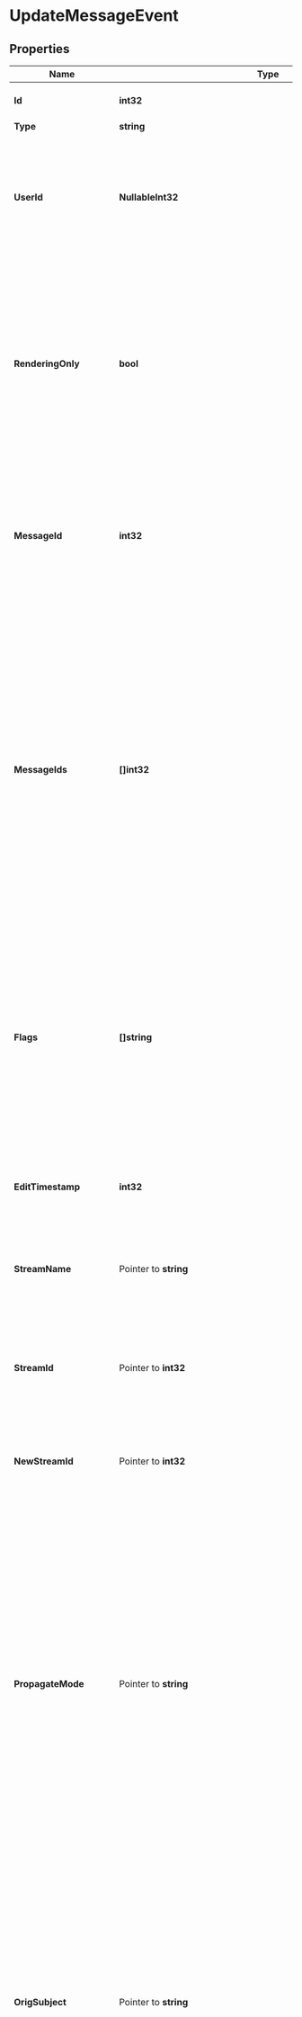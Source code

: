 # UpdateMessageEvent

## Properties

Name | Type | Description | Notes
------------ | ------------- | ------------- | -------------
**Id** | **int32** | The ID of the event. Events appear in increasing order but may not be consecutive.  | 
**Type** | **string** |  | 
**UserId** | **NullableInt32** | The ID of the user who sent the message.  Is &#x60;null&#x60; when event is for a rendering update of the original message, such as for an [inline URL preview][inline-url-previews].  **Changes**: As of Zulip 5.0 (feature level 114), this field is present for all &#x60;update_message&#x60; events. Previously, this field was omitted for [inline URL preview][inline-url-previews] updates.  | 
**RenderingOnly** | **bool** | Whether the event only updates the rendered content of the message.  This field should be used by clients to determine if the event only provides a rendering update to the message content, such as for an [inline URL preview][inline-url-previews]. When &#x60;true&#x60;, the event does not reflect a user-generated edit and does not modify the message history.  **Changes**: New in Zulip 5.0 (feature level 114). Clients can correctly identify these rendering update event with earlier Zulip versions by checking whether the &#x60;user_id&#x60; field was omitted.  | 
**MessageId** | **int32** | The ID of the message which was edited or updated.  This field should be used to apply content edits to the client&#39;s cached message history, or to apply rendered content updates.  If the channel or topic was changed, the set of moved messages is encoded in the separate &#x60;message_ids&#x60; field, which is guaranteed to include &#x60;message_id&#x60;.  | 
**MessageIds** | **[]int32** | A sorted list of IDs of messages to which any channel or topic changes encoded in this event should be applied.  This list always includes &#x60;message_id&#x60;, even when there are no channel or topic changes to apply.  These messages are guaranteed to have all been previously sent to channel &#x60;stream_id&#x60; with topic &#x60;orig_subject&#x60;, and have been moved to &#x60;new_stream_id&#x60; with topic &#x60;subject&#x60; (if those fields are present in the event).  Clients processing these events should update all cached message history associated with the moved messages (including adjusting &#x60;unread_msgs&#x60; data structures, where the client may not have the message itself in its history) to reflect the new channel and topic.  Content changes should be applied only to the single message indicated by &#x60;message_id&#x60;.  **Changes**: Before Zulip 11.0 (feature level 393), this list was not guaranteed to be sorted.  | 
**Flags** | **[]string** | The user&#39;s personal [message flags][message-flags] for the message with ID &#x60;message_id&#x60; following the edit.  A client application should compare these to the original flags to identify cases where a mention or alert word was added by the edit.  **Changes**: In Zulip 8.0 (feature level 224), the &#x60;wildcard_mentioned&#x60; flag was deprecated in favor of the &#x60;stream_wildcard_mentioned&#x60; and &#x60;topic_wildcard_mentioned&#x60; flags. The &#x60;wildcard_mentioned&#x60; flag exists for backwards compatibility with older clients and equals &#x60;stream_wildcard_mentioned || topic_wildcard_mentioned&#x60;. Clients supporting older server versions should treat this field as a previous name for the &#x60;stream_wildcard_mentioned&#x60; flag as topic wildcard mentions were not available prior to this feature level.  [message-flags]: /api/update-message-flags#available-flags  | 
**EditTimestamp** | **int32** | The time when this message edit operation was processed by the server.  **Changes**: As of Zulip 5.0 (feature level 114), this field is present for all &#x60;update_message&#x60; events. Previously, this field was omitted for [inline URL preview][inline-url-previews] updates.  | 
**StreamName** | Pointer to **string** | Only present if the message was edited and originally sent to a channel.  The name of the channel that the message was sent to. Clients are recommended to use the &#x60;stream_id&#x60; field instead.  | [optional] 
**StreamId** | Pointer to **int32** | Only present if the message was edited and originally sent to a channel.  The pre-edit channel for all of the messages with IDs in &#x60;message_ids&#x60;.  **Changes**: As of Zulip 5.0 (feature level 112), this field is present for all edits to a channel message. Previously, it was not present when only the content of the channel message was edited.  | [optional] 
**NewStreamId** | Pointer to **int32** | Only present if message(s) were moved to a different channel.  The post-edit channel for all of the messages with IDs in &#x60;message_ids&#x60;.  | [optional] 
**PropagateMode** | Pointer to **string** | Only present if this event moved messages to a different topic and/or channel.  The choice the editing user made about which messages should be affected by a channel/topic edit:  - &#x60;\&quot;change_one\&quot;&#x60;: Just change the one indicated in &#x60;message_id&#x60;. - &#x60;\&quot;change_later\&quot;&#x60;: Change messages in the same topic that had   been sent after this one. - &#x60;\&quot;change_all\&quot;&#x60;: Change all messages in that topic.  This parameter should be used to decide whether to change navigation and compose box state in response to the edit. For example, if the user was previously in topic narrow, and the topic was edited with &#x60;\&quot;change_later\&quot;&#x60; or &#x60;\&quot;change_all\&quot;&#x60;, the Zulip web app will automatically navigate to the new topic narrow. Similarly, a message being composed to the old topic should have its recipient changed to the new topic.  This navigation makes it much more convenient to move content between topics without disruption or messages continuing to be sent to the pre-edit topic by accident.  | [optional] 
**OrigSubject** | Pointer to **string** | Only present if this event moved messages to a different topic and/or channel.  The pre-edit topic for all of the messages with IDs in &#x60;message_ids&#x60;.  For clients that don&#39;t support the &#x60;empty_topic_name&#x60; [client capability][client-capabilities], if the actual pre-edit topic name is empty string, this field&#39;s value will instead be the value of &#x60;realm_empty_topic_display_name&#x60; found in the [&#x60;POST /register&#x60;](/api/register-queue) response.  **Changes**: Before 10.0 (feature level 334), &#x60;empty_topic_name&#x60; client capability didn&#39;t exist and empty string as the topic name for channel messages wasn&#39;t allowed.  [client-capabilities]: /api/register-queue#parameter-client_capabilities  | [optional] 
**Subject** | Pointer to **string** | Only present if this event moved messages to a different topic; this field will not be present when moving messages to the same topic name in a different channel.  The post-edit topic for all of the messages with IDs in &#x60;message_ids&#x60;.  For clients that don&#39;t support the &#x60;empty_topic_name&#x60; [client capability][client-capabilities], if the actual post-edit topic name is empty string, this field&#39;s value will instead be the value of &#x60;realm_empty_topic_display_name&#x60; found in the [&#x60;POST /register&#x60;](/api/register-queue) response.  **Changes**: Before 10.0 (feature level 334), &#x60;empty_topic_name&#x60; client capability didn&#39;t exist and empty string as the topic name for channel messages wasn&#39;t allowed.  [client-capabilities]: /api/register-queue#parameter-client_capabilities  | [optional] 
**TopicLinks** | Pointer to [**[]GetEvents200ResponseAllOfEventsInnerOneOf36TopicLinksInner**](GetEvents200ResponseAllOfEventsInnerOneOf36TopicLinksInner.md) | Only present if this event moved messages to a different topic; this field will not be present when moving messages to the same topic name in a different channel.  Data on any links to be included in the &#x60;topic&#x60; line (these are generated by [custom linkification filter](/help/add-a-custom-linkifier) that match content in the message&#39;s topic.), corresponding to the post-edit topic.  **Changes**: This field contained a list of urls before Zulip 4.0 (feature level 46).  New in Zulip 3.0 (feature level 1). Previously, this field was called &#x60;subject_links&#x60;; clients are recommended to rename &#x60;subject_links&#x60; to &#x60;topic_links&#x60; if present for compatibility with older Zulip servers.  | [optional] 
**OrigContent** | Pointer to **string** | Only present if this event changed the message content.  The original content of the message with ID &#x60;message_id&#x60; immediately prior to this edit, in the original [Zulip-flavored Markdown](/help/format-your-message-using-markdown) format.  | [optional] 
**OrigRenderedContent** | Pointer to **string** | Only present if this event changed the message content.  The original content of the message with ID &#x60;message_id&#x60; immediately prior to this edit, rendered as HTML.  See [Markdown message formatting](/api/message-formatting) for details on Zulip&#39;s HTML format.  | [optional] 
**Content** | Pointer to **string** | Only present if this event changed the message content or updated the message content for an [inline URL preview][inline-url-previews].  The new content of the message with ID &#x60;message_id&#x60;, in the original [Zulip-flavored Markdown](/help/format-your-message-using-markdown) format.  | [optional] 
**RenderedContent** | Pointer to **string** | Only present if this event changed the message content or updated the message content for an [inline URL preview][inline-url-previews].  The new content of the message with ID &#x60;message_id&#x60;, rendered in HTML.  See [Markdown message formatting](/api/message-formatting) for details on Zulip&#39;s HTML format.  | [optional] 
**IsMeMessage** | Pointer to **bool** | Only present if this event changed the message content.  Whether the message with ID &#x60;message_id&#x60; is now a [/me status message][status-messages].  [status-messages]: /help/format-your-message-using-markdown#status-messages  | [optional] 

## Methods

### NewGetEvents200ResponseAllOfEventsInnerOneOf36

`func NewGetEvents200ResponseAllOfEventsInnerOneOf36(id int32, type_ string, userId NullableInt32, renderingOnly bool, messageId int32, messageIds []int32, flags []string, editTimestamp int32, ) *UpdateMessageEvent`

NewGetEvents200ResponseAllOfEventsInnerOneOf36 instantiates a new UpdateMessageEvent object
This constructor will assign default values to properties that have it defined,
and makes sure properties required by API are set, but the set of arguments
will change when the set of required properties is changed

### NewGetEvents200ResponseAllOfEventsInnerOneOf36WithDefaults

`func NewGetEvents200ResponseAllOfEventsInnerOneOf36WithDefaults() *UpdateMessageEvent`

NewGetEvents200ResponseAllOfEventsInnerOneOf36WithDefaults instantiates a new UpdateMessageEvent object
This constructor will only assign default values to properties that have it defined,
but it doesn't guarantee that properties required by API are set

### GetId

`func (o *UpdateMessageEvent) GetId() int32`

GetId returns the Id field if non-nil, zero value otherwise.

### GetIdOk

`func (o *UpdateMessageEvent) GetIdOk() (*int32, bool)`

GetIdOk returns a tuple with the Id field if it's non-nil, zero value otherwise
and a boolean to check if the value has been set.

### SetId

`func (o *UpdateMessageEvent) SetId(v int32)`

SetId sets Id field to given value.


### GetType

`func (o *UpdateMessageEvent) GetType() string`

GetType returns the Type field if non-nil, zero value otherwise.

### GetTypeOk

`func (o *UpdateMessageEvent) GetTypeOk() (*string, bool)`

GetTypeOk returns a tuple with the Type field if it's non-nil, zero value otherwise
and a boolean to check if the value has been set.

### SetType

`func (o *UpdateMessageEvent) SetType(v string)`

SetType sets Type field to given value.


### GetUserId

`func (o *UpdateMessageEvent) GetUserId() int32`

GetUserId returns the UserId field if non-nil, zero value otherwise.

### GetUserIdOk

`func (o *UpdateMessageEvent) GetUserIdOk() (*int32, bool)`

GetUserIdOk returns a tuple with the UserId field if it's non-nil, zero value otherwise
and a boolean to check if the value has been set.

### SetUserId

`func (o *UpdateMessageEvent) SetUserId(v int32)`

SetUserId sets UserId field to given value.


### SetUserIdNil

`func (o *UpdateMessageEvent) SetUserIdNil(b bool)`

 SetUserIdNil sets the value for UserId to be an explicit nil

### UnsetUserId
`func (o *UpdateMessageEvent) UnsetUserId()`

UnsetUserId ensures that no value is present for UserId, not even an explicit nil
### GetRenderingOnly

`func (o *UpdateMessageEvent) GetRenderingOnly() bool`

GetRenderingOnly returns the RenderingOnly field if non-nil, zero value otherwise.

### GetRenderingOnlyOk

`func (o *UpdateMessageEvent) GetRenderingOnlyOk() (*bool, bool)`

GetRenderingOnlyOk returns a tuple with the RenderingOnly field if it's non-nil, zero value otherwise
and a boolean to check if the value has been set.

### SetRenderingOnly

`func (o *UpdateMessageEvent) SetRenderingOnly(v bool)`

SetRenderingOnly sets RenderingOnly field to given value.


### GetMessageId

`func (o *UpdateMessageEvent) GetMessageId() int32`

GetMessageId returns the MessageId field if non-nil, zero value otherwise.

### GetMessageIdOk

`func (o *UpdateMessageEvent) GetMessageIdOk() (*int32, bool)`

GetMessageIdOk returns a tuple with the MessageId field if it's non-nil, zero value otherwise
and a boolean to check if the value has been set.

### SetMessageId

`func (o *UpdateMessageEvent) SetMessageId(v int32)`

SetMessageId sets MessageId field to given value.


### GetMessageIds

`func (o *UpdateMessageEvent) GetMessageIds() []int32`

GetMessageIds returns the MessageIds field if non-nil, zero value otherwise.

### GetMessageIdsOk

`func (o *UpdateMessageEvent) GetMessageIdsOk() (*[]int32, bool)`

GetMessageIdsOk returns a tuple with the MessageIds field if it's non-nil, zero value otherwise
and a boolean to check if the value has been set.

### SetMessageIds

`func (o *UpdateMessageEvent) SetMessageIds(v []int32)`

SetMessageIds sets MessageIds field to given value.


### GetFlags

`func (o *UpdateMessageEvent) GetFlags() []string`

GetFlags returns the Flags field if non-nil, zero value otherwise.

### GetFlagsOk

`func (o *UpdateMessageEvent) GetFlagsOk() (*[]string, bool)`

GetFlagsOk returns a tuple with the Flags field if it's non-nil, zero value otherwise
and a boolean to check if the value has been set.

### SetFlags

`func (o *UpdateMessageEvent) SetFlags(v []string)`

SetFlags sets Flags field to given value.


### GetEditTimestamp

`func (o *UpdateMessageEvent) GetEditTimestamp() int32`

GetEditTimestamp returns the EditTimestamp field if non-nil, zero value otherwise.

### GetEditTimestampOk

`func (o *UpdateMessageEvent) GetEditTimestampOk() (*int32, bool)`

GetEditTimestampOk returns a tuple with the EditTimestamp field if it's non-nil, zero value otherwise
and a boolean to check if the value has been set.

### SetEditTimestamp

`func (o *UpdateMessageEvent) SetEditTimestamp(v int32)`

SetEditTimestamp sets EditTimestamp field to given value.


### GetStreamName

`func (o *UpdateMessageEvent) GetStreamName() string`

GetStreamName returns the StreamName field if non-nil, zero value otherwise.

### GetStreamNameOk

`func (o *UpdateMessageEvent) GetStreamNameOk() (*string, bool)`

GetStreamNameOk returns a tuple with the StreamName field if it's non-nil, zero value otherwise
and a boolean to check if the value has been set.

### SetStreamName

`func (o *UpdateMessageEvent) SetStreamName(v string)`

SetStreamName sets StreamName field to given value.

### HasStreamName

`func (o *UpdateMessageEvent) HasStreamName() bool`

HasStreamName returns a boolean if a field has been set.

### GetStreamId

`func (o *UpdateMessageEvent) GetStreamId() int32`

GetStreamId returns the StreamId field if non-nil, zero value otherwise.

### GetStreamIdOk

`func (o *UpdateMessageEvent) GetStreamIdOk() (*int32, bool)`

GetStreamIdOk returns a tuple with the StreamId field if it's non-nil, zero value otherwise
and a boolean to check if the value has been set.

### SetStreamId

`func (o *UpdateMessageEvent) SetStreamId(v int32)`

SetStreamId sets StreamId field to given value.

### HasStreamId

`func (o *UpdateMessageEvent) HasStreamId() bool`

HasStreamId returns a boolean if a field has been set.

### GetNewStreamId

`func (o *UpdateMessageEvent) GetNewStreamId() int32`

GetNewStreamId returns the NewStreamId field if non-nil, zero value otherwise.

### GetNewStreamIdOk

`func (o *UpdateMessageEvent) GetNewStreamIdOk() (*int32, bool)`

GetNewStreamIdOk returns a tuple with the NewStreamId field if it's non-nil, zero value otherwise
and a boolean to check if the value has been set.

### SetNewStreamId

`func (o *UpdateMessageEvent) SetNewStreamId(v int32)`

SetNewStreamId sets NewStreamId field to given value.

### HasNewStreamId

`func (o *UpdateMessageEvent) HasNewStreamId() bool`

HasNewStreamId returns a boolean if a field has been set.

### GetPropagateMode

`func (o *UpdateMessageEvent) GetPropagateMode() string`

GetPropagateMode returns the PropagateMode field if non-nil, zero value otherwise.

### GetPropagateModeOk

`func (o *UpdateMessageEvent) GetPropagateModeOk() (*string, bool)`

GetPropagateModeOk returns a tuple with the PropagateMode field if it's non-nil, zero value otherwise
and a boolean to check if the value has been set.

### SetPropagateMode

`func (o *UpdateMessageEvent) SetPropagateMode(v string)`

SetPropagateMode sets PropagateMode field to given value.

### HasPropagateMode

`func (o *UpdateMessageEvent) HasPropagateMode() bool`

HasPropagateMode returns a boolean if a field has been set.

### GetOrigSubject

`func (o *UpdateMessageEvent) GetOrigSubject() string`

GetOrigSubject returns the OrigSubject field if non-nil, zero value otherwise.

### GetOrigSubjectOk

`func (o *UpdateMessageEvent) GetOrigSubjectOk() (*string, bool)`

GetOrigSubjectOk returns a tuple with the OrigSubject field if it's non-nil, zero value otherwise
and a boolean to check if the value has been set.

### SetOrigSubject

`func (o *UpdateMessageEvent) SetOrigSubject(v string)`

SetOrigSubject sets OrigSubject field to given value.

### HasOrigSubject

`func (o *UpdateMessageEvent) HasOrigSubject() bool`

HasOrigSubject returns a boolean if a field has been set.

### GetSubject

`func (o *UpdateMessageEvent) GetSubject() string`

GetSubject returns the Subject field if non-nil, zero value otherwise.

### GetSubjectOk

`func (o *UpdateMessageEvent) GetSubjectOk() (*string, bool)`

GetSubjectOk returns a tuple with the Subject field if it's non-nil, zero value otherwise
and a boolean to check if the value has been set.

### SetSubject

`func (o *UpdateMessageEvent) SetSubject(v string)`

SetSubject sets Subject field to given value.

### HasSubject

`func (o *UpdateMessageEvent) HasSubject() bool`

HasSubject returns a boolean if a field has been set.

### GetTopicLinks

`func (o *UpdateMessageEvent) GetTopicLinks() []GetEvents200ResponseAllOfEventsInnerOneOf36TopicLinksInner`

GetTopicLinks returns the TopicLinks field if non-nil, zero value otherwise.

### GetTopicLinksOk

`func (o *UpdateMessageEvent) GetTopicLinksOk() (*[]GetEvents200ResponseAllOfEventsInnerOneOf36TopicLinksInner, bool)`

GetTopicLinksOk returns a tuple with the TopicLinks field if it's non-nil, zero value otherwise
and a boolean to check if the value has been set.

### SetTopicLinks

`func (o *UpdateMessageEvent) SetTopicLinks(v []GetEvents200ResponseAllOfEventsInnerOneOf36TopicLinksInner)`

SetTopicLinks sets TopicLinks field to given value.

### HasTopicLinks

`func (o *UpdateMessageEvent) HasTopicLinks() bool`

HasTopicLinks returns a boolean if a field has been set.

### GetOrigContent

`func (o *UpdateMessageEvent) GetOrigContent() string`

GetOrigContent returns the OrigContent field if non-nil, zero value otherwise.

### GetOrigContentOk

`func (o *UpdateMessageEvent) GetOrigContentOk() (*string, bool)`

GetOrigContentOk returns a tuple with the OrigContent field if it's non-nil, zero value otherwise
and a boolean to check if the value has been set.

### SetOrigContent

`func (o *UpdateMessageEvent) SetOrigContent(v string)`

SetOrigContent sets OrigContent field to given value.

### HasOrigContent

`func (o *UpdateMessageEvent) HasOrigContent() bool`

HasOrigContent returns a boolean if a field has been set.

### GetOrigRenderedContent

`func (o *UpdateMessageEvent) GetOrigRenderedContent() string`

GetOrigRenderedContent returns the OrigRenderedContent field if non-nil, zero value otherwise.

### GetOrigRenderedContentOk

`func (o *UpdateMessageEvent) GetOrigRenderedContentOk() (*string, bool)`

GetOrigRenderedContentOk returns a tuple with the OrigRenderedContent field if it's non-nil, zero value otherwise
and a boolean to check if the value has been set.

### SetOrigRenderedContent

`func (o *UpdateMessageEvent) SetOrigRenderedContent(v string)`

SetOrigRenderedContent sets OrigRenderedContent field to given value.

### HasOrigRenderedContent

`func (o *UpdateMessageEvent) HasOrigRenderedContent() bool`

HasOrigRenderedContent returns a boolean if a field has been set.

### GetContent

`func (o *UpdateMessageEvent) GetContent() string`

GetContent returns the Content field if non-nil, zero value otherwise.

### GetContentOk

`func (o *UpdateMessageEvent) GetContentOk() (*string, bool)`

GetContentOk returns a tuple with the Content field if it's non-nil, zero value otherwise
and a boolean to check if the value has been set.

### SetContent

`func (o *UpdateMessageEvent) SetContent(v string)`

SetContent sets Content field to given value.

### HasContent

`func (o *UpdateMessageEvent) HasContent() bool`

HasContent returns a boolean if a field has been set.

### GetRenderedContent

`func (o *UpdateMessageEvent) GetRenderedContent() string`

GetRenderedContent returns the RenderedContent field if non-nil, zero value otherwise.

### GetRenderedContentOk

`func (o *UpdateMessageEvent) GetRenderedContentOk() (*string, bool)`

GetRenderedContentOk returns a tuple with the RenderedContent field if it's non-nil, zero value otherwise
and a boolean to check if the value has been set.

### SetRenderedContent

`func (o *UpdateMessageEvent) SetRenderedContent(v string)`

SetRenderedContent sets RenderedContent field to given value.

### HasRenderedContent

`func (o *UpdateMessageEvent) HasRenderedContent() bool`

HasRenderedContent returns a boolean if a field has been set.

### GetIsMeMessage

`func (o *UpdateMessageEvent) GetIsMeMessage() bool`

GetIsMeMessage returns the IsMeMessage field if non-nil, zero value otherwise.

### GetIsMeMessageOk

`func (o *UpdateMessageEvent) GetIsMeMessageOk() (*bool, bool)`

GetIsMeMessageOk returns a tuple with the IsMeMessage field if it's non-nil, zero value otherwise
and a boolean to check if the value has been set.

### SetIsMeMessage

`func (o *UpdateMessageEvent) SetIsMeMessage(v bool)`

SetIsMeMessage sets IsMeMessage field to given value.

### HasIsMeMessage

`func (o *UpdateMessageEvent) HasIsMeMessage() bool`

HasIsMeMessage returns a boolean if a field has been set.


[[Back to Model list]](../README.md#documentation-for-models) [[Back to API list]](../README.md#documentation-for-api-endpoints) [[Back to README]](../README.md)


